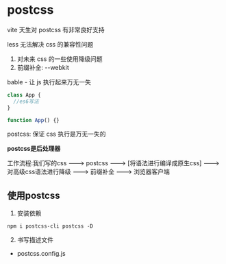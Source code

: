 # postcss

vite 天生对 postcss 有非常良好支持

less 无法解决 css 的兼容性问题

1. 对未来 css 的一些使用降级问题
2. 前缀补全: --webkit

bable - 让 js 执行起来万无一失

```js
class App {
  //es6写法
}

function App() {}
```

postcss: 保证 css 执行是万无一失的

**postcss是后处理器**

工作流程:我们写的css ---> postcss ---> [将语法进行编译成原生css] ---> 对高级css语法进行降级 ---> 前缀补全 ---> 浏览器客户端

## 使用postcss

1. 安装依赖
```
npm i postcss-cli postcss -D
```

2. 书写描述文件
- postcss.config.js